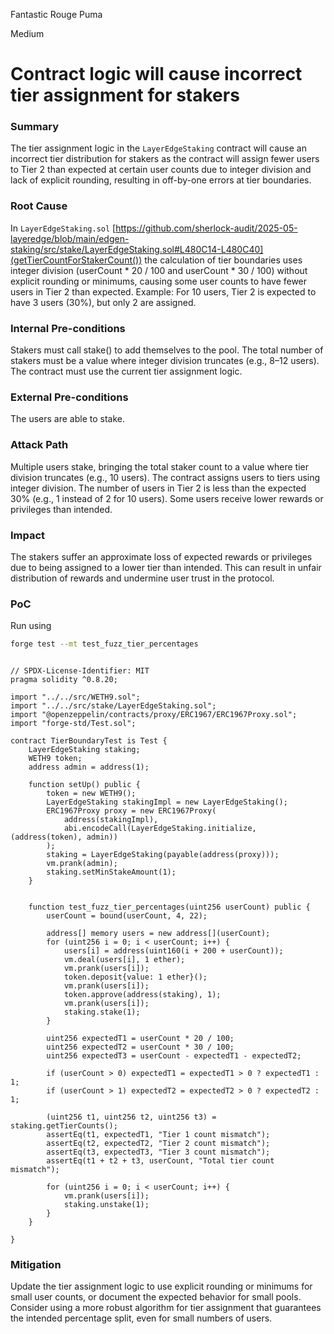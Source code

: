 Fantastic Rouge Puma

Medium

# Contract logic will cause incorrect tier assignment for stakers

### Summary

The tier assignment logic in the `LayerEdgeStaking` contract will cause an incorrect tier distribution for stakers as the contract will assign fewer users to Tier 2 than expected at certain user counts due to integer division and lack of explicit rounding, resulting in off-by-one errors at tier boundaries.

### Root Cause

In `LayerEdgeStaking.sol` [https://github.com/sherlock-audit/2025-05-layeredge/blob/main/edgen-staking/src/stake/LayerEdgeStaking.sol#L480C14-L480C40](getTierCountForStakerCount()) the calculation of tier boundaries uses integer division (userCount * 20 / 100 and userCount * 30 / 100) without explicit rounding or minimums, causing some user counts to have fewer users in Tier 2 than expected. Example: For 10 users, Tier 2 is expected to have 3 users (30%), but only 2 are assigned.

### Internal Pre-conditions

Stakers must call stake() to add themselves to the pool.
The total number of stakers must be a value where integer division truncates (e.g., 8–12 users).
The contract must use the current tier assignment logic.

### External Pre-conditions

The users are able to stake.


### Attack Path

Multiple users stake, bringing the total staker count to a value where tier division truncates (e.g., 10 users).
The contract assigns users to tiers using integer division.
The number of users in Tier 2 is less than the expected 30% (e.g., 1 instead of 2 for 10 users).
Some users receive lower rewards or privileges than intended.

### Impact

The stakers suffer an approximate loss of expected rewards or privileges due to being assigned to a lower tier than intended. This can result in unfair distribution of rewards and undermine user trust in the protocol.

### PoC

Run using 

```Bash
forge test --mt test_fuzz_tier_percentages 
```

```Solidity 

// SPDX-License-Identifier: MIT
pragma solidity ^0.8.20;

import "../../src/WETH9.sol";
import "../../src/stake/LayerEdgeStaking.sol";
import "@openzeppelin/contracts/proxy/ERC1967/ERC1967Proxy.sol";
import "forge-std/Test.sol";

contract TierBoundaryTest is Test {
    LayerEdgeStaking staking;
    WETH9 token;
    address admin = address(1);

    function setUp() public {
        token = new WETH9();
        LayerEdgeStaking stakingImpl = new LayerEdgeStaking();
        ERC1967Proxy proxy = new ERC1967Proxy(
            address(stakingImpl),
            abi.encodeCall(LayerEdgeStaking.initialize, (address(token), admin))
        );
        staking = LayerEdgeStaking(payable(address(proxy)));
        vm.prank(admin);
        staking.setMinStakeAmount(1);
    }


    function test_fuzz_tier_percentages(uint256 userCount) public {
        userCount = bound(userCount, 4, 22);

        address[] memory users = new address[](userCount);
        for (uint256 i = 0; i < userCount; i++) {
            users[i] = address(uint160(i + 200 + userCount));
            vm.deal(users[i], 1 ether);
            vm.prank(users[i]);
            token.deposit{value: 1 ether}();
            vm.prank(users[i]);
            token.approve(address(staking), 1);
            vm.prank(users[i]);
            staking.stake(1);
        }

        uint256 expectedT1 = userCount * 20 / 100;
        uint256 expectedT2 = userCount * 30 / 100;
        uint256 expectedT3 = userCount - expectedT1 - expectedT2;

        if (userCount > 0) expectedT1 = expectedT1 > 0 ? expectedT1 : 1;
        if (userCount > 1) expectedT2 = expectedT2 > 0 ? expectedT2 : 1;

        (uint256 t1, uint256 t2, uint256 t3) = staking.getTierCounts();
        assertEq(t1, expectedT1, "Tier 1 count mismatch");
        assertEq(t2, expectedT2, "Tier 2 count mismatch");
        assertEq(t3, expectedT3, "Tier 3 count mismatch");
        assertEq(t1 + t2 + t3, userCount, "Total tier count mismatch");

        for (uint256 i = 0; i < userCount; i++) {
            vm.prank(users[i]);
            staking.unstake(1);
        }
    }

}

```

### Mitigation

Update the tier assignment logic to use explicit rounding or minimums for small user counts, or document the expected behavior for small pools.
Consider using a more robust algorithm for tier assignment that guarantees the intended percentage split, even for small numbers of users.